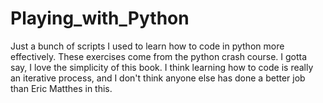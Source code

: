 # Playing_with_Python

Just a bunch of scripts I used to learn how to code in python more effectively. These exercises come from the python crash course.
I gotta say, I love the simplicity of this book. I think learning how to code is really an iterative process, and I don't think anyone
else has done a better job than Eric Matthes in this. 
